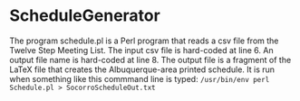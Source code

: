 # ScheduleGenerator
The program schedule.pl is a Perl program that reads a csv file from the Twelve Step Meeting List.
The input csv file is hard-coded at line 6. An output file name is hard-coded at line 8.
The output file is a fragment of the LaTeX file that creates the Albuquerque-area printed schedule.
It is run when something like this commmand line is typed: 
`/usr/bin/env perl Schedule.pl > SocorroScheduleOut.txt`
